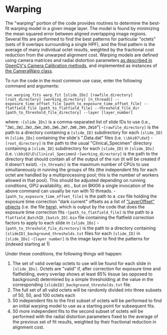 # Warping

The "warping" portion of the code provides routines to determine the best-fit warping model in a given image layer. The model is found by minimizing the mean squared error between aligned overlapping image regions. Several fits are performed to find the best patterns for particular "octets" (sets of 8 overlaps surrounding a single HPF), and the final pattern is the average of many individual octet results, weighted by the fractional cost reduction from the unwarped alignment cost. Warping models are defined using camera matrices and radial distortion parameters [as described in OpenCV's Camera Calibration methods](https://docs.opencv.org/master/dc/dbb/tutorial_py_calibration.html), and implemented as instances of [the CameraWarp class](./warp.py#L296-621).

To run the code in the most common use case, enter the following command and arguments:

`run_warping_fits warp_fit [slide_IDs] [rawfile_directory] [root_directory] [working_directory] [n_threads] --exposure_time_offset_file [path_to_exposure_time_offset_file] --flatfield_file [path_to_flatfield_file] --threshold_file_dir [path_to_threshold_file_directory] --layer [layer_number]`

where:
-`[slide_IDs]` is a comma-separated list of slide IDs to use (i.e., "`ZW1,ZW2,ZW3,ZW4,ZW5,ZW6,ZW7,ZW8,ZW9,ZW10`")
-`[rawfile_directory]` is the path to a directory containing a `[slide_ID]` subdirectory for each `[slide_ID]` in `[slide_IDs]` containing the slide's ".Data.dat" files (i.e. ``\\bki07\dat``)
-`[root_directory]` is the path to the usual "Clinical_Specimen" directory containing a `[slide_ID]` subdirectory for each `[slide_ID]` in `[slide_IDs]` (i.e. `\\bki02\E\Clinical_Specimen`)
-`[working_directory]` is the path to the directory that should contain all of the output of the run (it will be created if it doesn't exist).
-`[n_threads]` is the maximum number of CPUs to use simultaneously in running the groups of fits (the independent fits for each octet are handled by a multiprocessing pool; this is the number of workers allowed in that pool). This should be adjusted depending on running conditions, GPU availability, etc., but on BKI06 a single invocation of the above command can usually be run with 10 threads.
-`[path_to_exposure_time_offset_file]` is the path to a .csv file holding the exposure time correction "dark current" offsets as a list of ["LayerOffset" objects](https://github.com/AstroPathJHU/AstroPathPipeline/blob/master/astropath/utilities/img_file_io.py#L28-L34) (i.e. the file [here](https://github.com/AstroPathJHU/alignmentjenkinsdata/blob/master/corrections/best_exposure_time_offsets_Vectra_9_8_2020.csv)), which is output by the code that does the exposure time correction fits
-`[path_to_flatfield_file]` is the path to a `flatfield_BatchID_[batch_ID].bin` file containing the flatfield correction factors to apply to each slide in `[slide_IDs]` 
-`[path_to_threshold_file_directory]` is the path to a directory containing `[slideID]_background_thresholds.txt` files for each `[slide_ID]` in `[slide_IDs]`
-`[layer_number]` is the image layer to find the patterns for (indexed starting at 1)

Under these conditions, the following things will happen:
1. The set of valid overlap octets to use will be found for each slide in `[slide_IDs]`. Octets are "valid" if, after correction for exposure time and flatfielding, every overlap shows at least 85% tissue (as opposed to background) determined by a simple thresholding at the value in the corresponding `[slideID]_background_thresholds.txt` file.
1. The full set of all valid octets will be randomly divided into three subsets of 50, 50, and 100 octets each
1. 50 independent fits to the first subset of octets will be performed to find an initial warping model to use as a starting point for subsequent fits.
1. 50 more independent fits to the second subset of octets will be performed with the radial distortion parameters fixed to the average of the previous set of fit results, weighted by their fractional reduction in alignment cost.
 